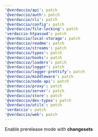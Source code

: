 ```yaml
---
'@verdaccio/api': patch
'@verdaccio/auth': patch
'@verdaccio/cli': patch
'@verdaccio/config': patch
'@verdaccio/file-locking': patch
'verdaccio-htpasswd': patch
'@verdaccio/local-storage': patch
'@verdaccio/readme': patch
'@verdaccio/streams': patch
'@verdaccio/types': patch
'@verdaccio/hooks': patch
'@verdaccio/loaders': patch
'@verdaccio/logger': patch
'@verdaccio/logger-prettify': patch
'@verdaccio/middleware': patch
'@verdaccio/node-api': patch
'@verdaccio/proxy': patch
'@verdaccio/server': patch
'@verdaccio/store': patch
'@verdaccio/dev-types': patch
'@verdaccio/utils': patch
'verdaccio': patch
'@verdaccio/web': patch
---
```


Enable prerelease mode with **changesets**
